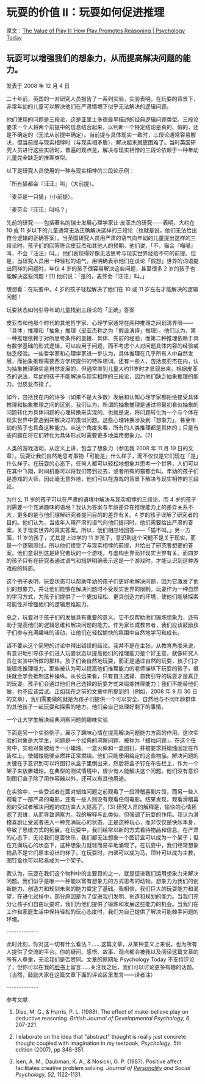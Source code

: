 # 玩耍的价值 II：玩耍如何促进推理

原文：[The Value of Play II: How Play Promotes Reasoning | Psychology Today](https://www.psychologytoday.com/us/blog/freedom-learn/200812/the-value-play-ii-how-play-promotes-reasoning)

## 玩耍可以增强我们的想象力，从而提高解决问题的能力。

发表于 2008 年 12 月 4 日

二十年前，英国的一对研究人员报告了一系列实验，实验表明，在玩耍的背景下，非常年幼的儿童可以解决他们在严肃情境下似乎无法解决的逻辑问题。

他们使用的问题是三段论，这是亚里士多德最早描述的经典逻辑问题类型。三段论要求一个人将两个前提中的信息结合起来，以判断一个特定结论是真的、假的，还是不确定的（无法从前提中确定）。当前提与具体现实一致时，三段论通常容易解决，但当前提与现实相悖时（与现实相矛盾），解决起来就更困难了。当时英国研究人员进行这些实验时，普遍的观点是，解决与现实相悖的三段论依赖于一种年幼儿童完全缺乏的推理类型。

以下是研究人员使用的一种与现实相悖的三段论示例：

「所有猫都会『汪汪』叫」（大前提）。

「麦芬是一只猫」（小前提）。

「麦芬会『汪汪』叫吗？」

先前的研究——包括著名的瑞士发展心理学家让·皮亚杰的研究——表明，大约在 10 或 11 岁以下的儿童通常无法正确解决这样的三段论（也就是说，他们无法给出符合逻辑的正确答案）。当英国研究人员用严肃的语气向年幼的儿童提出这样的三段论时，孩子们的回答符合皮亚杰和其他人的预期。他们说，「不，猫会『喵喵』叫，不会『汪汪』叫。」他们表现得好像无法思考与现实世界经验不符的前提。但是，当研究人员用一种轻松的语气，用明确表示他们在谈论「假想」世界的词语提出同样的问题时，年仅 4 岁的孩子很容易解决这些问题，甚至很多 2 岁的孩子也能解决这些问题！[1] 他们说：「是的，麦芬会『汪汪』叫。」

想想看：在玩耍中，4 岁的孩子轻松解决了他们在 10 或 11 岁左右才能解决的逻辑问题！

玩耍状态如何引导年幼儿童找到三段论的「正确」答案

皮亚杰和他那个时代的其他哲学家、心理学家通常在两种推理之间划清界限——「具体」推理和「抽象」推理（皮亚杰称之为「假设演绎」推理）。他们认为，第一种推理依赖于对所思考条件的直接、具体、先前的经验，而第二种推理依赖于具有数学基础的形式逻辑，可以应用于问题，而不考虑个人对问题具体内容的经验或缺乏经验。一些哲学家和心理学家进一步认为，具体推理在几乎所有人中自然发展，而抽象推理需要西方学校提供的特殊培训。还有一些人，包括皮亚杰在内，认为抽象推理确实是自然发展的，但通常直到儿童大约11岁时才显现出来。根据皮亚杰的说法，年幼的孩子不能解决与现实相悖的三段论，因为他们缺乏抽象推理的能力。但皮亚杰错了。

如今，包括我在内的许多（如果不是大多数）发展和认知心理学家都拒绝接受具体推理和抽象推理之间的区别。我们认为，所谓的抽象推理是通过将最初看似抽象的问题转化为具体问题的心理转换来实现的，也就是说，将问题转化为一个与个体在现实世界中曾遇到并解决过的类似问题。这些心理转换涉及到「想象力」，甚至年幼的孩子也具备这种能力。从这个角度来看，所有的人类推理都是具体的；只是有些问题在将它们转化为具体形式时需要更多地运用想象力。[2]

人类的游戏活动，从定义上讲，包含了想象力（参见我 2008 年 11 月 19 日的文章）。玩耍让我们自然地思考事物「可能是」什么样子，而不仅仅是它们现在「是」什么样子。在玩耍的心态下，任何人都可以轻松地想象并思考一个世界，人们可以在其中飞翔，时间机器可以将我们带到过去，或者所有的猫都会叫。年幼的孩子们是游戏的大师，因此毫无意外地，他们可以在游戏的背景下解决与现实相悖的三段论。

为什么 11 岁的孩子可以在严肃的语境中解决与现实相悖的三段论，而 4 岁的孩子则需要一个充满趣味的语境？我认为答案与年龄差异在推理能力上的差异关系不大，更多的是与他们理解研究者提问目的的差异有关。4 岁的孩子误解了研究者的目的。他们认为，当成年人用严肃的语气向他们提问时，他们需要给出严肃的答案，关于现实世界的真实答案。所以，他们相应地回答——「猫不叫。」另一方面，11 岁的孩子，尤其是上过学的 11 岁孩子，意识到这个问题不是关于现实，而是一个逻辑测试，所以他们接受了与现实相悖的前提，并给出了研究者想要的答案。他们意识到这是研究者玩的一个游戏，与虚构世界而非现实世界有关。而四岁的孩子只有在研究者通过语气和措辞明确表示这是一个游戏时，才能认识到这种游戏般的特质。

这个例子表明，玩耍状态可以帮助年幼的孩子们更好地解决问题，因为它激发了他们的想象力，并让他们能够在解决问题时不受现实世界的限制。玩耍作为一种自然的学习方式，为孩子们提供了一个更加轻松、更具创造力的环境，使他们能够探索可能性并增强他们的逻辑思维能力。

总之，玩耍对于孩子们的发展具有重要的意义。它不仅帮助他们锻炼想象力，还有助于提高他们的逻辑思维和解决问题的能力。作为家长或教育者，我们应该鼓励孩子们参与充满趣味的活动，让他们在轻松愉快的氛围中自然地学习和成长。

请不要从这个简短的讨论中得出错误的结论。我并不是在主张，从教育角度来说，有意识地引导孩子们进入玩耍状态以提高他们的推理能力是个好主意，就像研究人员在实验中所做的那样。孩子们会自然地玩耍，而正是通过自然的玩耍，孩子们才能锻炼推理能力。那些被认为可以提高他们推理能力的老师操纵下玩耍的孩子，很快就会学会抵制这种操纵。从长远来看，只有自主选择、自我引导的玩耍才是真正的玩耍。孩子们会通过他们自己选择的玩耍方式来锻炼推理能力；我们不能替他们做，也不应该尝试。正如我在之前的文章中所提到的（例如，2008 年 9 月 30 日的文章），我们需要做的就是为孩子们提供一个可以安全、自然地与不同年龄群体的其他孩子一起玩耍和探索的地方。他们会自己处理好剩下的事情。

一个让大学生解决经典洞察问题的趣味实验

下面是另一个实验例子，展示了趣味心情在提高解决问题能力方面的作用。这次实验的对象是大学生，问题是一个经典的洞察问题，被称为「蜡烛问题」。在这个任务中，实验对象被给予一小蜡烛、一盒火柴和一盒图钉，并被要求将蜡烛固定在布告栏上，使蜡烛能够点燃并正常燃烧。他们只能使用给定的这些物品。解决问题的关键在于意识到可以将图钉从盒子里倒出来，然后将盒子钉在布告栏上，作为一个架子来放置蜡烛。在典型的测试情境中，很少有人能解决这个问题。他们没有意识到图钉盒子除了用作容器以外，还可以有其他用途。

在实验中，一些受试者在面对蜡烛问题之前观看了一段滑稽喜剧片段，而另一些人观看了一部严肃的电影，还有一些人则没有观看任何电影。结果发现，观看滑稽喜剧的受试者解决问题的成功率大大提高了。[3] 研究人员的解释是，愉快的心情拓宽了思维，从而导致洞察力。我的解释与此类似，但强调了玩耍的作用。我认为滑稽喜剧让受试者进入一种充满玩心的状态，正是这种玩心，而非仅仅是快乐本身，导致了思维方式的拓展。在玩耍中，我们经常以新的方式看待物品和信息。在严肃的心态下，无论我们是否快乐，我们都无法想象一个图钉盒可以成为一个架子；但在充满玩心的状态下，这种想象力就轻而易举地涌现了。在玩耍中，我们经常想象物品不是它们原本设计的样子。在玩耍时，扫帚可以成为马，顶针可以成为主教，图钉盒也可以轻易成为一个架子。

我认为，玩耍在我们这个物种中的主要目的之一，就是促进我们运用想象力来解决问题。我们似乎是唯一一种能以富有想象力的方式思考的动物。想象力为我们的创新能力、创造力和规划未来的能力奠定了基础。我相信，我们巨大的玩耍能力和渴望，在进化过程中，部分原因是为了促进我们发明、创造和规划的能力。当我们充分让孩子们自由玩耍时，我们为他们提供了锻炼和发展这些能力的机会。当我们在工作和家庭生活中保持轻松的玩心态度时，我们为自己提供了解决可能棘手问题的环境。

\-------------

此时此刻，你对这一切有什么看法？……这篇文章，从某种意义上来说，也为所有人提供了交流的平台。你的疑问、感悟、故事、观点都会被我以及阅读这篇文章的所有人尊重，无论我们是否赞同。文章的原网址 Psychology Today 不支持评论了，但你可以在我的[脸书](https://www.facebook.com/peter.gray.3572)上留言……关注我之后，我们可以讨论更多有趣的话题。（当然，鼓励大家在这篇文章下面的评论区里发言——译者注）

\-------------

参考文献

1. Dias, M. G., & Harris, P. L. (1988). The effect of make-believe play on deductive reasoning. *British Journal of Developmental Psychology, 6*, 207-221.

2. I elaborate on the idea that "abstract" thought is really just concrete thought coupled with imagination in my textbook, *Psychology*, 5th edition (2007), pp 348-351.

3. Isen, A. M., Daubman, K. A., & Nosicki, G. P. (1987). Positive affect facilitates creative problem solving. *Journal of [Personality](https://www.psychologytoday.com/us/basics/personality) and Social Psychology, 52*, 1122-1131.
